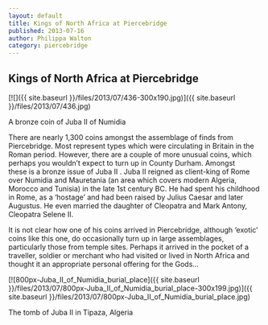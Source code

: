 ```yaml
---
layout: default
title: Kings of North Africa at Piercebridge
published: 2013-07-16
author: Philippa Walton
category: piercebridge
---
```

 
Kings of North Africa at Piercebridge
-------------------------------------
 
[![]({{ site.baseurl }}/files/2013/07/436-300x190.jpg)]({{ site.baseurl }}/files/2013/07/436.jpg)
 
A bronze coin of Juba II of Numidia
 
There are nearly 1,300 coins amongst the assemblage of finds from Piercebridge. Most represent types which were circulating 
in Britain in the Roman period. However, there are a couple of more unusual coins, which perhaps you wouldn’t expect to 
turn up in County Durham. Amongst these is a bronze issue of Juba II . Juba II reigned as client-king of Rome over Numidia 
and Mauretania (an area which covers modern Algeria, Morocco and Tunisia) in the late 1st century BC. He had spent his 
childhood in Rome, as a ‘hostage’ and had been raised by Julius Caesar and later Augustus. He even married the daughter 
of Cleopatra and Mark Antony, Cleopatra Selene II.
 
It is not clear how one of his coins arrived in Piercebridge, although ‘exotic’ coins like this one, do occasionally
 turn up in large assemblages, particularly those from temple sites. Perhaps it arrived in the pocket of a traveller, soldier or merchant who had visited or lived in North Africa and thought it an appropriate personal offering for the Gods…
 
[![800px-Juba_II_of_Numidia_burial_place]({{ site.baseurl }}/files/2013/07/800px-Juba_II_of_Numidia_burial_place-300x199.jpg)]({{ site.baseurl }}/files/2013/07/800px-Juba_II_of_Numidia_burial_place.jpg)
 
The tomb of Juba II in Tipaza, Algeria 